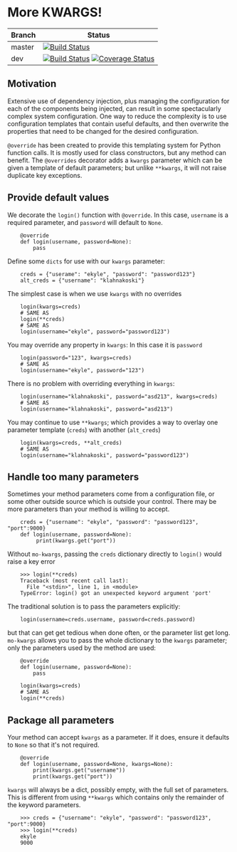 
# More KWARGS!

|Branch      |Status   |
|------------|---------|
|master      | [![Build Status](https://travis-ci.org/klahnakoski/mo-kwargs.svg?branch=master)](https://travis-ci.org/klahnakoski/mo-kwargs) |
|dev         | [![Build Status](https://travis-ci.org/klahnakoski/mo-kwargs.svg?branch=dev)](https://travis-ci.org/klahnakoski/mo-kwargs)  [![Coverage Status](https://coveralls.io/repos/github/klahnakoski/mo-kwargs/badge.svg?branch=dev)](https://coveralls.io/github/klahnakoski/mo-kwargs?branch=dev)  |



## Motivation

Extensive use of dependency injection, plus managing the configuration for each of the components being injected, can result in some spectacularly complex system configuration. One way to reduce the complexity is to use configuration templates that contain useful defaults, and then overwrite the properties that need to be changed for the desired configuration. 

`@override` has been created to provide this templating system for Python function calls. It is mostly used for class constructors, but any method can benefit. The `@overrides` decorator adds a `kwargs` parameter which can be given a template of default parameters; but unlike `**kwargs`, it will not raise duplicate key exceptions.

## Provide default values

We decorate the `login()` function with `@override`. In this case, `username` is a required parameter, and `password` will default to `None`. 

        @override
        def login(username, password=None):
            pass

Define some `dicts` for use with our `kwargs` parameter:

        creds = {"userame": "ekyle", "password": "password123"}
        alt_creds = {"username": "klahnakoski"}


The simplest case is when we use `kwargs` with no overrides

        login(kwargs=creds)
        # SAME AS
        login(**creds)
        # SAME AS
        login(username="ekyle", password="password123")

You may override any property in `kwargs`: In this case it is `password`

        login(password="123", kwargs=creds)
        # SAME AS
        login(username="ekyle", password="123")

There is no problem with overriding everything in `kwargs`:

        login(username="klahnakoski", password="asd213", kwargs=creds)
        # SAME AS
        login(username="klahnakoski", password="asd213")

You may continue to use `**kwargs`; which provides a way to overlay one parameter template (`creds`) with another (`alt_creds`)

        login(kwargs=creds, **alt_creds)
        # SAME AS
        login(username="klahnakoski", password="password123")

## Handle too many parameters

Sometimes your method parameters come from a configuration file, or some other outside source which is outside your control. There may be more parameters than your method is willing to accept.  

        creds = {"username": "ekyle", "password": "password123", "port":9000}
        def login(username, password=None):
             print(kwargs.get("port"))

Without `mo-kwargs`, passing the `creds` dictionary directly to `login()` would raise a key error

        >>> login(**creds)
        Traceback (most recent call last):
          File "<stdin>", line 1, in <module>
        TypeError: login() got an unexpected keyword argument 'port'
            
The traditional solution is to pass the parameters explicitly:

        login(username=creds.username, password=creds.password)

but that can get get tedious when done often, or the parameter list get long. `mo-kwargs` allows you to pass the whole dictionary to the `kwargs` parameter; only the parameters used by the method are used:

        @override
        def login(username, password=None):
            pass
         
        login(kwargs=creds)
        # SAME AS
        login(**creds)

## Package all parameters

Your method can accept `kwargs` as a parameter. If it does, ensure it defaults to `None` so that it's not required.

        @override
        def login(username, password=None, kwargs=None):
            print(kwargs.get("username"))
            print(kwargs.get("port"))

`kwargs` will always be a dict, possibly empty, with the full set of parameters. This is different from using `**kwargs` which contains only the remainder of the keyword parameters.

        >>> creds = {"username": "ekyle", "password": "password123", "port":9000}
        >>> login(**creds)
        ekyle
        9000
